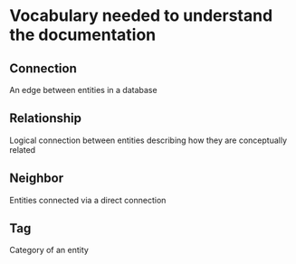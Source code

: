 # Vocabulary needed to understand the documentation
## Connection
An edge between entities in a database

## Relationship
Logical connection between entities describing how they are conceptually related

## Neighbor
Entities connected via a direct connection

## Tag
Category of an entity